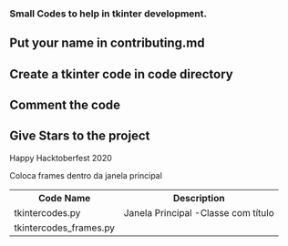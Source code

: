 <h3> Small Codes to help in tkinter development.</h3>

## Put your name in contributing.md 
## Create a tkinter code in code directory
## Comment the code 
## Give Stars to the project

Happy Hacktoberfest 2020

<table style = "width:100%">
<tr>
<th>Code Name</th>
<th> Description</th>
</tr>
<tr>
<td>
tkintercodes.py
</td><td>Janela Principal -Classe com título </td></tr>
<tr><td>tkintercodes_frames.py</td>Coloca frames dentro da janela principal<td></td></tr>
